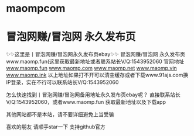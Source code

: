 # maompcom
# 冒泡网赚/冒泡网 永久发布页
✨✨这里是丨冒泡网赚/冒泡网永久发布页ebay✨✨
冒泡网赚/冒泡网 永久发布页www.maomp.fun(这里获取最新地址或者联系站长V/Q:1543952060
官网地址
www.maomp.fun
www.maomp.com
www.maomp.net
www.maomp.vin
www.maomp.ink
以上地址如果打不开可以清空缓存或者下载www.91ajs.com换IP登录，实在不行可以联系站长V/Q:1543952060

怎么快速找到丨冒泡网赚/冒泡网备用地址永久发布页ebay呢？
直接联系站长V/Q:1543952060，或者www.maomp.fun 获取最新地址以及下载app

其他网站都不是本站，请不要详细避免上当受骗

喜欢的朋友 请顺手star一下 支持github官方
